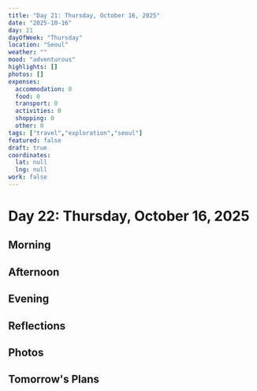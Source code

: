 ```yaml
---
title: "Day 21: Thursday, October 16, 2025"
date: "2025-10-16"
day: 21
dayOfWeek: "Thursday"
location: "Seoul"
weather: ""
mood: "adventurous"
highlights: []
photos: []
expenses:
  accommodation: 0
  food: 0
  transport: 0
  activities: 0
  shopping: 0
  other: 0
tags: ["travel","exploration","seoul"]
featured: false
draft: true
coordinates:
  lat: null
  lng: null
work: false
---
```

# Day 22: Thursday, October 16, 2025

## Morning

## Afternoon

## Evening

## Reflections

## Photos

## Tomorrow's Plans
